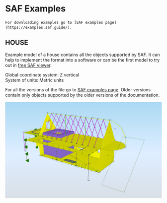 # SAF Examples

```{admonition} All in one place
For downloading examples go to [SAF examples page](https://examples.saf.guide/).
```

## HOUSE&#x20;

Example model of a house contains all the objects supported by SAF. It can help to implement the format into a software or can be the first model to try out in [free SAF viewer](https://autoconverter.structuraltoolkit.com/en-GB/saf-viewer).

Global coordinate system: Z vertical\
System of units: Metric units

For all the versions of the file go to [SAF examples page](https://examples.saf.guide/). Older versions contain only objects supported by the older versions of the documentation.

![](../.gitbook/assets/saf_examples_house_saf_200.png)

